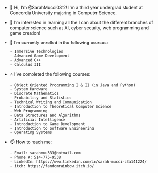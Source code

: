 - 👋 Hi, I’m @SarahMucci0312! I'm a third year undergrad student at Concordia University majoring in Computer Science.

- 👀 I’m interested in learning all the I can about the different branches of computer science such as AI, cyber security, web programming and game creation!

- 🌱 I’m currently enrolled in the following courses:

      - Immersive Technologies
      - Advanced Game Development
      - Advanced C++
      - Calculus III
 
- ⭐ I’ve completed the following courses:

      - Object Oriented Programming I & II (in Java and Python)
      - System Hardware
      - Discrete Mathematics
      - Probability and Statistics
      - Technical Writing and Communication
      - Introduction to Theoretical Computer Science
      - Web Programming
      - Data Structures and Algorithms
      - Artificial Intelligence
      - Introduction to Game Development
      - Introduction to Software Engineering
      - Operating Systems

- 📫 How to reach me:

      - Email: sarahmuu333@hotmail.com
      - Phone #: 514-775-9538
      - LinkedIn: https://www.linkedin.com/in/sarah-mucci-a3a141224/
      - itch: https://fandomrainbow.itch.io/      

